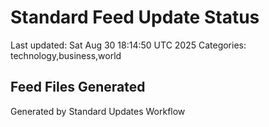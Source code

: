 # Standard Feed Update Status
Last updated: Sat Aug 30 18:14:50 UTC 2025
Categories: technology,business,world

## Feed Files Generated

Generated by Standard Updates Workflow
